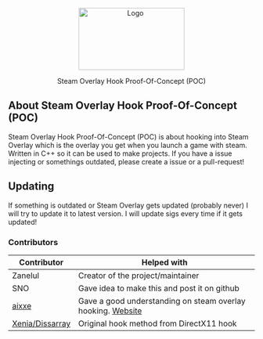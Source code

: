 <p align="center">
	<img align="center" src="https://upload.wikimedia.org/wikipedia/commons/8/83/Steam_icon_logo.svg" alt="Logo" width="216" height="127">
</p>
<p align="center">Steam Overlay Hook Proof-Of-Concept (POC)</p>

## About Steam Overlay Hook Proof-Of-Concept (POC)
Steam Overlay Hook Proof-Of-Concept (POC) is about hooking into Steam Overlay which is the overlay you get when you launch a game with steam.
Written in C++ so it can be used to make projects. If you have a issue injecting or somethings outdated, please create a issue or a pull-request!

## Updating
If something is outdated or Steam Overlay gets updated (probably never) I will try to update it to latest version.
I will update sigs every time if it gets updated!

### Contributors

| Contributor | Helped with |
| ----------- | ----------- |
| Zanelul  | Creator of the project/maintainer |
| SNO | Gave idea to make this and post it on github |
| [aixxe](https://github.com/aixxe) | Gave a good understanding on steam overlay hooking. [Website](https://aixxe.net/2017/09/steam-overlay-rendering) |
| [Xenia/Dissarray](https://github.com/Xenia0) | Original hook method from DirectX11 hook |
